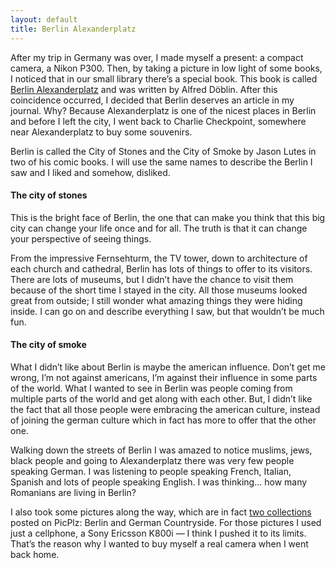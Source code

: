 ```yaml
---
layout: default
title: Berlin Alexanderplatz
---
```


After my trip in Germany was over, I made myself a present: a compact camera, a Nikon P300. Then, by taking a picture in low light of some books, I noticed that in our small library there’s a special book. This book is called [Berlin Alexanderplatz](http://en.wikipedia.org/wiki/Berlin_Alexanderplatz) and was written by Alfred Döblin. After this coincidence occurred, I decided that Berlin deserves an article in my journal. Why? Because Alexanderplatz is one of the nicest places in Berlin and before I left the city, I went back to Charlie Checkpoint, somewhere near Alexanderplatz to buy some souvenirs.

Berlin is called the City of Stones and the City of Smoke by Jason Lutes in two of his comic books. I will use the same names to describe the Berlin I saw and I liked and somehow, disliked.

#### The city of stones

This is the bright face of Berlin, the one that can make you think that this big city can change your life once and for all. The truth is that it can change your perspective of seeing things.

From the impressive Fernsehturm, the TV tower, down to architecture of each church and cathedral, Berlin has lots of things to offer to its visitors. There are lots of museums, but I didn’t have the chance to visit them because of the short time I stayed in the city. All those museums looked great from outside; I still wonder what amazing things they were hiding inside. I can go on and describe everything I saw, but that wouldn’t be much fun.

#### The city of smoke

What I didn’t like about Berlin is maybe the american influence. Don’t get me wrong, I’m not against americans, I’m against their influence in some parts of the world. What I wanted to see in Berlin was people coming from multiple parts of the world and get along with each other. But, I didn’t like the fact that all those people were embracing the american culture, instead of joining the german culture which in fact has more to offer that the other one.

Walking down the streets of Berlin I was amazed to notice muslims, jews, black people and going to Alexanderplatz there was very few people speaking German. I was listening to people speaking French, Italian, Spanish and lots of people speaking English. I was thinking… how many Romanians are living in Berlin?

I also took some pictures along the way, which are in fact [two collections](/photo/picplz.html) posted on PicPlz: Berlin and German Countryside. For those pictures I used just a cellphone, a Sony Ericsson K800i — I think I pushed it to its limits. That’s the reason why I wanted to buy myself a real camera when I went back home.

